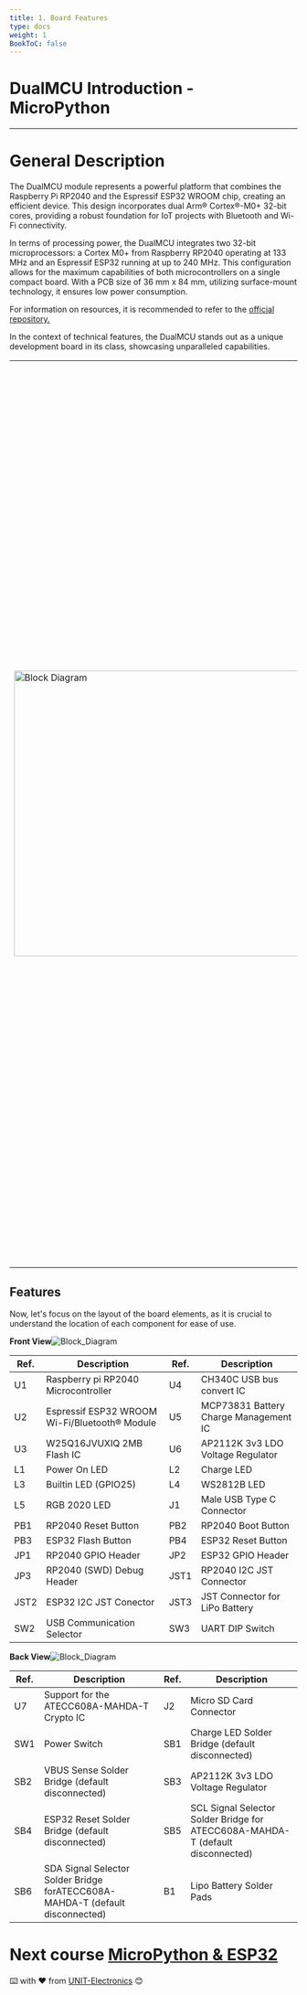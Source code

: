 ```yaml
---
title: 1. Board Features
type: docs
weight: 1
BookToC: false
---
```


<!-- # 8-bit enhanced USB microcontroller CH559 -->
# DualMCU Introduction - MicroPython  


--------------------------------------------------------------------------
# General Description
The DualMCU module represents a powerful platform that combines the Raspberry Pi RP2040 and the Espressif ESP32 WROOM chip, creating an efficient device. This design incorporates dual Arm® Cortex®-M0+ 32-bit cores, providing a robust foundation for IoT projects with Bluetooth and Wi-Fi connectivity.

In terms of processing power, the DualMCU integrates two 32-bit microprocessors: a Cortex M0+ from Raspberry RP2040 operating at 133 MHz and an Espressif ESP32 running at up to 240 MHz. This configuration allows for the maximum capabilities of both microcontrollers on a single compact board. With a PCB size of 36 mm x 84 mm, utilizing surface-mount technology, it ensures low power consumption.

For information on resources, it is recommended to refer to the <a href="https://github.com/UNIT-Electronics/DualMCU" target="_blank">official repository.</a>

In the context of technical features, the DualMCU stands out as a unique development board in its class, showcasing unparalleled capabilities.


<table>
    <tr>
        <td>
            <img src="/dual/docs/1-Descripcion-general/images/dual.png" alt="Block Diagram" title="Block Diagram" style="width: 500px;">
        </td>
        <td>
            <strong>Manufacturer:</strong> UNIT ELECTRONICS<br>
            <strong>PCB Color:</strong> Black<br>
            <strong>Dimensions:</strong> 84mm x 36mm x 6.6mm<br>
            <strong>Weight:</strong> 22.57g<br>
            <strong>MCUs:</strong> RP2040 Dual Core + ESP32 WROOM-32E<br>
            <strong>USB to UART:</strong> CH340C<br>
            <strong>Connectors:</strong> 2 x I2C JST-SH Pitch 1mm, 1 MicroSD, USB Type C, and JST-SH 2p Pitch 2mm: Battery Connection.<br>
            <strong>Includes:</strong> Double 2.54mm Male Header Strip (2×3, 2×20 pins)<br>
            <strong>Memory:</strong> W25Q16JVUXIQ 2MB NOR Flash, 532MHz Quad SPI, and 66MB/S Continuous Data Transfer Rate.<br>
            <strong>Power:</strong> 3.3V LDO 600mA, 3.3V Power/Enable pin, VUSB Output/VIN: 3.2 to 6V DC, Interface for charging 200mA batteries with built-in LED.<br>
            <strong>Switch:</strong> Power Switch, USB Communication Selector, DIP Switch for UART communication, RESET Button, and Bootloader for quick restarts of RP2040. RESET and FLASH/BOOT Button.<br>
            <strong>LEDs:</strong> WS2812B NeoPixel RGB LEDs connected to RP2040 GPIO, Common-cathode RGB LED connected to ESP32 GPIO, and Built-in LED: General-purpose LED connected to RP2040 GPIO25.<br>
            <strong>MICROSD CARD:</strong> Connection to ESP32 and Communication Interface: VSPI.
                    </td>
    </tr>
</table>

## Features

Now, let's focus on the layout of the board elements, as it is crucial to understand the location of each component for ease of use.

**Front View**![Block_Diagram](/dual/docs/1-Descripcion-general/images/Front_View_DualMCU_Topology.jpg "Block Diagram")

| Ref. | Description | Ref. | Description
|----------|----------|----------|-------|
|  U1  | Raspberry pi RP2040 Microcontroller   |   U4  | CH340C USB bus convert IC |
|  U2  | Espressif ESP32 WROOM Wi-Fi/Bluetooth® Module   |   U5  | MCP73831 Battery Charge Management IC |
|  U3  | W25Q16JVUXIQ 2MB Flash IC   |   U6  | AP2112K 3v3 LDO Voltage Regulator |
|  L1  | Power On LED   |   L2  | Charge LED |
|  L3  | Builtin LED (GPIO25)   |   L4  | WS2812B LED |
|  L5  |RGB 2020 LED   |   J1  | Male USB Type C Connector |
|  PB1  |RP2040 Reset Button   |   PB2  | RP2040 Boot Button |
|  PB3  |ESP32 Flash Button    |   PB4  | ESP32 Reset Button |
|  JP1  |RP2040 GPIO Header    |   JP2  | ESP32 GPIO Header |
|  JP3  |RP2040 (SWD) Debug Header    |   JST1  | RP2040 I2C JST Connector |
|  JST2  |ESP32 I2C JST Conector   |   JST3  | JST Connector for LiPo Battery |
|  SW2  |USB Communication Selector   |   SW3  | UART DIP Switch |

**Back View**![Block_Diagram](/dual/docs/1-Descripcion-general/images/Back_View_DualMCU_Topology.jpg "Block Diagram")


| Ref. | Description | Ref. | Description
|----------|----------|----------|-------|
|  U7  | Support for the ATECC608A-MAHDA-T Crypto IC   |   J2  | Micro SD Card Connector |
|  SW1  | Power Switch   |   SB1  | Charge LED Solder Bridge (default disconnected) |
|  SB2  | VBUS Sense Solder Bridge (default disconnected) |   SB3  | AP2112K 3v3 LDO Voltage Regulator |
|  SB4  | ESP32 Reset Solder Bridge (default disconnected)   |   SB5  | SCL Signal Selector Solder Bridge for ATECC608A-MAHDA-T (default disconnected)|
|  SB6  | SDA Signal Selector Solder Bridge forATECC608A-MAHDA-T (default disconnected)|   B1  | Lipo Battery Solder Pads |


#  Next course [MicroPython & ESP32](/dual/docs/2-micropython/)
⌨️ with ❤️ from [UNIT-Electronics](https://github.com/UNIT-Electronics) 😊